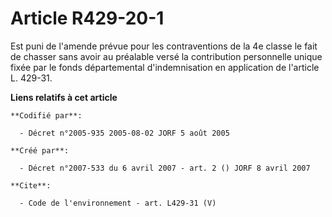 # Article R429-20-1

Est puni de l'amende prévue pour les contraventions de la 4e classe le fait de chasser sans avoir au préalable versé la
contribution personnelle unique fixée par le fonds départemental d'indemnisation en application de l'article L. 429-31.

**Liens relatifs à cet article**

	**Codifié par**:

	  - Décret n°2005-935 2005-08-02 JORF 5 août 2005

	**Créé par**:

	  - Décret n°2007-533 du 6 avril 2007 - art. 2 () JORF 8 avril 2007

	**Cite**:

	  - Code de l'environnement - art. L429-31 (V)
